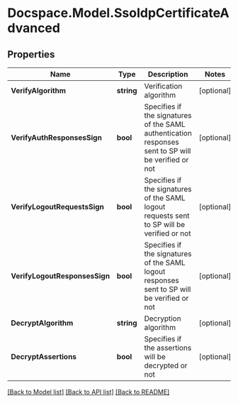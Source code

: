 # Docspace.Model.SsoIdpCertificateAdvanced

## Properties

Name | Type | Description | Notes
------------ | ------------- | ------------- | -------------
**VerifyAlgorithm** | **string** | Verification algorithm | [optional] 
**VerifyAuthResponsesSign** | **bool** | Specifies if the signatures of the SAML authentication responses sent to SP will be verified or not | [optional] 
**VerifyLogoutRequestsSign** | **bool** | Specifies if the signatures of the SAML logout requests sent to SP will be verified or not | [optional] 
**VerifyLogoutResponsesSign** | **bool** | Specifies if the signatures of the SAML logout responses sent to SP will be verified or not | [optional] 
**DecryptAlgorithm** | **string** | Decryption algorithm | [optional] 
**DecryptAssertions** | **bool** | Specifies if the assertions will be decrypted or not | [optional] 

[[Back to Model list]](../README.md#documentation-for-models) [[Back to API list]](../README.md#documentation-for-api-endpoints) [[Back to README]](../README.md)

